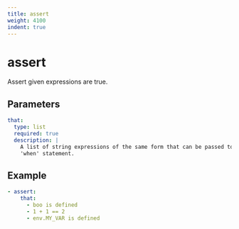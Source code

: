 ```yaml
---
title: assert
weight: 4100
indent: true
---
```

# assert

Assert given expressions are true.

## Parameters

```yaml
that:
  type: list
  required: true
  description: |
    A list of string expressions of the same form that can be passed to the
    'when' statement.
```

## Example

```yaml
- assert:
    that:
      - boo is defined
      - 1 + 1 == 2
      - env.MY_VAR is defined
```